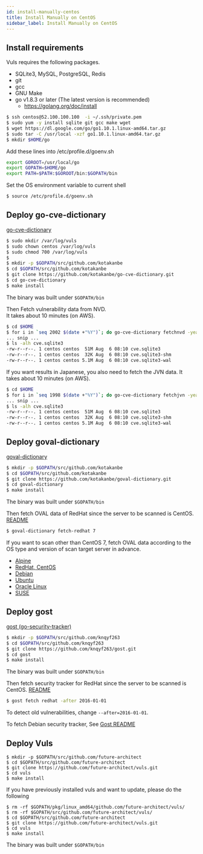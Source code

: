 ```yaml
---
id: install-manually-centos
title: Install Manually on CentOS
sidebar_label: Install Manually on CentOS
---
```


## Install requirements

Vuls requires the following packages.

- SQLite3, MySQL, PostgreSQL, Redis
- git
- gcc
- GNU Make
- go v1.8.3 or later (The latest version is recommended)
    - https://golang.org/doc/install

```bash
$ ssh centos@52.100.100.100  -i ~/.ssh/private.pem
$ sudo yum -y install sqlite git gcc make wget
$ wget https://dl.google.com/go/go1.10.1.linux-amd64.tar.gz
$ sudo tar -C /usr/local -xzf go1.10.1.linux-amd64.tar.gz
$ mkdir $HOME/go
```
Add these lines into /etc/profile.d/goenv.sh

```bash
export GOROOT=/usr/local/go
export GOPATH=$HOME/go
export PATH=$PATH:$GOROOT/bin:$GOPATH/bin
```

Set the OS environment variable to current shell
```bash
$ source /etc/profile.d/goenv.sh
```
## Deploy go-cve-dictionary

[go-cve-dictionary](https://github.com/kotakanbe/go-cve-dictionary)

```bash
$ sudo mkdir /var/log/vuls
$ sudo chown centos /var/log/vuls
$ sudo chmod 700 /var/log/vuls
$
$ mkdir -p $GOPATH/src/github.com/kotakanbe
$ cd $GOPATH/src/github.com/kotakanbe
$ git clone https://github.com/kotakanbe/go-cve-dictionary.git
$ cd go-cve-dictionary
$ make install
```
The binary was built under `$GOPATH/bin`

Then Fetch vulnerability data from NVD.  
It takes about 10 minutes (on AWS).  

```bash
$ cd $HOME
$ for i in `seq 2002 $(date +"%Y")`; do go-cve-dictionary fetchnvd -years $i; done
... snip ...
$ ls -alh cve.sqlite3
-rw-r--r--. 1 centos centos  51M Aug  6 08:10 cve.sqlite3
-rw-r--r--. 1 centos centos  32K Aug  6 08:10 cve.sqlite3-shm
-rw-r--r--. 1 centos centos 5.1M Aug  6 08:10 cve.sqlite3-wal
```


If you want results in Japanese, you also need to fetch the JVN data.
It takes about 10 minutes (on AWS).  

```bash
$ cd $HOME
$ for i in `seq 1998 $(date +"%Y")`; do go-cve-dictionary fetchjvn -years $i; done
... snip ...
$ ls -alh cve.sqlite3
-rw-r--r--. 1 centos centos  51M Aug  6 08:10 cve.sqlite3
-rw-r--r--. 1 centos centos  32K Aug  6 08:10 cve.sqlite3-shm
-rw-r--r--. 1 centos centos 5.1M Aug  6 08:10 cve.sqlite3-wal
```


## Deploy goval-dictionary

[goval-dictionary](https://github.com/kotakanbe/goval-dictionary)

```bash
$ mkdir -p $GOPATH/src/github.com/kotakanbe
$ cd $GOPATH/src/github.com/kotakanbe
$ git clone https://github.com/kotakanbe/goval-dictionary.git
$ cd goval-dictionary
$ make install
```
The binary was built under `$GOPATH/bin`

 Then fetch OVAL data of RedHat since the server to be scanned is CentOS. [README](https://github.com/kotakanbe/goval-dictionary#usage-fetch-oval-data-from-redhat)

```bash
$ goval-dictionary fetch-redhat 7
```

If you want to scan other than CentOS 7, fetch OVAL data according to the OS type and version of scan target server in advance.

- [Alpine](https://github.com/kotakanbe/goval-dictionary#usage-fetch-alpine-secdb-as-oval-data-type)
- [RedHat, CentOS](https://github.com/kotakanbe/goval-dictionary#usage-fetch-oval-data-from-redhat)
- [Debian](https://github.com/kotakanbe/goval-dictionary#usage-fetch-oval-data-from-debian)
- [Ubuntu](https://github.com/kotakanbe/goval-dictionary#usage-fetch-oval-data-from-ubuntu)
- [Oracle Linux](https://github.com/kotakanbe/goval-dictionary#usage-fetch-oval-data-from-oracle)
- [SUSE](https://github.com/kotakanbe/goval-dictionary#usage-fetch-oval-data-from-suse)


## Deploy gost

[gost (go-security-tracker)](https://github.com/knqyf263/gost)

```bash
$ mkdir -p $GOPATH/src/github.com/knqyf263
$ cd $GOPATH/src/github.com/knqyf263
$ git clone https://github.com/knqyf263/gost.git
$ cd gost
$ make install
```
The binary was built under `$GOPATH/bin`

 Then fetch security tracker for RedHat since the server to be scanned is CentOS. [README](https://github.com/knqyf263/gost#fetch-redhat)

```bash
$ gost fetch redhat -after 2016-01-01    
```

To detect old vulnerabilities, change `--after=2016-01-01`.

To fetch Debian security tracker, See [Gost README](https://github.com/knqyf263/gost#fetch-debian)

## Deploy Vuls

```
$ mkdir -p $GOPATH/src/github.com/future-architect
$ cd $GOPATH/src/github.com/future-architect
$ git clone https://github.com/future-architect/vuls.git
$ cd vuls
$ make install
```
If you have previously installed vuls and want to update, please do the following
```
$ rm -rf $GOPATH/pkg/linux_amd64/github.com/future-architect/vuls/
$ rm -rf $GOPATH/src/github.com/future-architect/vuls/
$ cd $GOPATH/src/github.com/future-architect
$ git clone https://github.com/future-architect/vuls.git
$ cd vuls
$ make install
```

The binary was built under `$GOPATH/bin`

